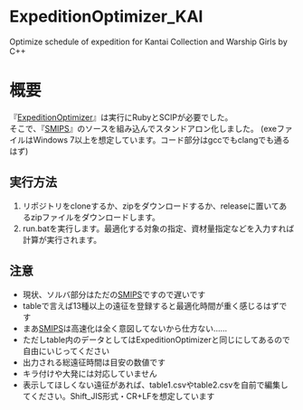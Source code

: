# ExpeditionOptimizer_KAI
Optimize schedule of expedition for Kantai Collection and Warship Girls by C++

# 概要
『[ExpeditionOptimizer](https://github.com/YSRKEN/ExpeditionOptimizer)』は実行にRubyとSCIPが必要でした。  
そこで、『[SMIPS](https://github.com/YSRKEN/SMIPS)』のソースを組み込んでスタンドアロン化しました。
(exeファイルはWindows 7以上を想定しています。コード部分はgccでもclangでも通るはず)

## 実行方法
1. リポジトリをcloneするか、zipをダウンロードするか、releaseに置いてあるzipファイルをダウンロードします。
2. run.batを実行します。最適化する対象の指定、資材量指定などを入力すれば計算が実行されます。

## 注意
- 現状、ソルバ部分はただの[SMIPS](https://github.com/YSRKEN/SMIPS)ですので遅いです
- tableで言えば13種以上の遠征を登録すると最適化時間が重く感じるはずです
- まあ[SMIPS](https://github.com/YSRKEN/SMIPS)は高速化は全く意図してないから仕方ない……
- ただしtable内のデータとしてはExpeditionOptimizerと同じにしてあるので自由にいじってください
- 出力される総遠征時間は目安の数値です
- キラ付けや大発には対応していません
- 表示してほしくない遠征があれば、table1.csvやtable2.csvを自前で編集してください。Shift_JIS形式・CR+LFを想定しています
